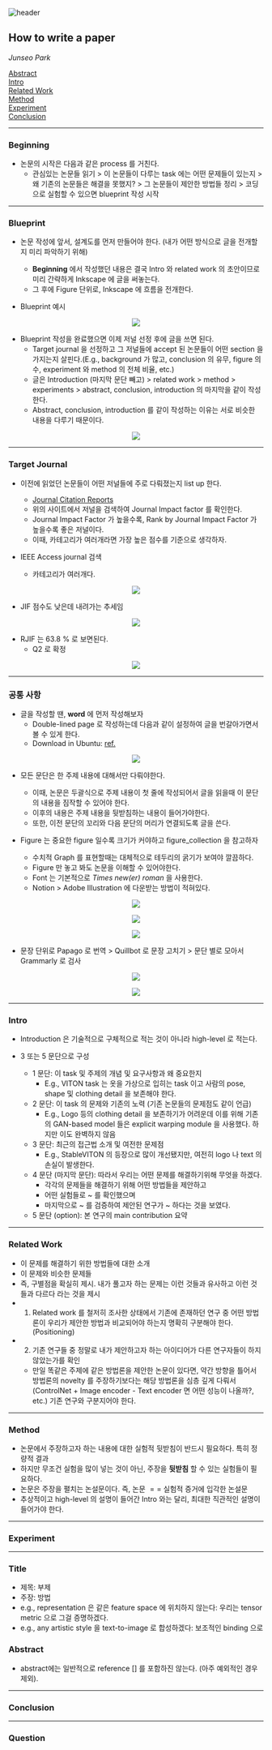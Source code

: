 ![header](https://capsule-render.vercel.app/api?type=waving&color=auto&height=80&section=header&text=Welcome%20Paper%20Review&fontSize=50)


## How to write a paper
*Junseo Park*


[Abstract](#abstract)</br>
[Intro](#intro)</br>
[Related Work](#related-work)</br>
[Method](#method)</br>
[Experiment](#experiment)</br>
[Conclusion](#conclusion)</br>

***

### <strong> Beginning </strong>

- 논문의 시작은 다음과 같은 process 를 거친다.
  - 관심있는 논문들 읽기 > 이 논문들이 다루는 task 에는 어떤 문제들이 있는지 > 왜 기존의 논문들은 해결을 못했지? > 그 논문들이 제안한 방법들 정리 > 코딩으로 실험할 수 있으면 blueprint 작성 시작 

***

### <strong> Blueprint </strong>

- 논문 작성에 앞서, 설계도를 먼저 만들어야 한다. (내가 어떤 방식으로 글을 전개할지 미리 파악하기 위해)
  - **Beginning** 에서 작성했던 내용은 결국 Intro 와 related work 의 초안이므로 미리 간략하게 Inkscape 에 글을 써놓는다. 
  - 그 후에 Figure 단위로, Inkscape 에 흐름을 전개한다. 

- Blueprint 예시

<p align="center">
<img src='./img1.png'>
</p>


- Blueprint 작성을 완료했으면 이제 저널 선정 후에 글을 쓰면 된다. 
  - Target journal 을 선정하고 그 저널들에 accept 된 논문들이 어떤 section 을 가지는지 살핀다.(E.g., background 가 많고, conclusion 의 유무, figure 의 수, experiment 와 method 의 전체 비율, etc.)
  - 글은 Introduction (마지막 문단 빼고) > related work > method > experiments > abstract, conclusion, introduction 의 마지막을 같이 작성한다. 
  - Abstract, conclusion, introduction 를 같이 작성하는 이유는 서로 비슷한 내용을 다루기 때문이다. 

<p align="center">
<img src='./1000005458.jpg'>
</p>

***

### <strong>Target Journal</strong>

- 이전에 읽었던 논문들이 어떤 저널들에 주로 다뤄졌는지 list up 한다. 
  - <a href='https://jcr.clarivate.com/jcr/home'>Journal Citation Reports</a>
  - 위의 사이트에서 저널을 검색하여 Journal Impact factor 를 확인한다.
  - Journal Impact Factor 가 높을수록, Rank by Journal Impact Factor 가 높을수록 좋은 저널이다. 
  - 이때, 카테고리가 여러개라면 가장 높은 점수를 기준으로 생각하자.

- IEEE Access journal 검색
  - 카테고리가 여러개다.

<p align="center">
<img src='./img2.png'>
</p>

- JIF 점수도 낮은데 내려가는 추세임

<p align="center">
<img src='./img3.png'>
</p>

- RJIF 는 $63.8$ % 로 보면된다. 
  - Q2 로 확정 

<p align="center">
<img src='./img4.png'>
</p>


***

### <strong>공통 사항</strong>

- 글을 작성할 땐, **word** 에 먼저 작성해보자 
  - Double-lined page 로 작성하는데 다음과 같이 설정하여 글을 번갈아가면서 볼 수 있게 한다. 
  - Download in Ubuntu: <a href='https://ubunlog.com/ko/%EC%99%80%EC%9D%B8%EC%97%86%EC%9D%B4-%EC%9A%B0%EB%B6%84%ED%88%AC%EC%97%90-Microsoft-Office-%EC%84%A4%EC%B9%98/'>ref.</a>


<p align="center">
<img src='./1000005456.jpg'>
</p>


- 모든 문단은 한 주제 내용에 대해서만 다뤄야한다. 
  - 이때, 논문은 두괄식으로 주제 내용이 첫 줄에 작성되어서 글을 읽을때 이 문단의 내용을 짐작할 수 있어야 한다. 
  - 이후의 내용은 주제 내용을 뒷받침하는 내용이 들어가야한다. 
  - 또한, 이전 문단의 꼬리와 다음 문단의 머리가 연결되도록 글을 쓴다. 

- Figure 는 중요한 figure 일수록 크기가 커야하고 figure_collection 을 참고하자
  - 수치적 Graph 를 표현할때는 대체적으로 테두리의 굵기가 보여야 깔끔하다. 
  - Figure 만 놓고 봐도 논문을 이해할 수 있어야한다.
  - Font 는 기본적으로 *Times new(er) roman* 을 사용한다. 
  - Notion > Adobe Illustration 에 다운받는 방법이 적혀있다. 

<p align="center">
<img src='./1000005462.jpg'>
</p>

<p align="center">
<img src='./1000005461.jpg'>
</p>

<p align="center">
<img src='./1000005460.jpg'>
</p>

- 문장 단위로 Papago 로 번역 > Quillbot 로 문장 고치기 > 문단 별로 모아서 Grammarly 로 검사

<p align="center">
<img src='./1000005459.jpg'>
</p>

<p align="center">
<img src='./1000005457.jpg'>
</p>

***

### <strong>Intro</strong>

- Introduction 은 기술적으로 구체적으로 적는 것이 아니라 high-level 로 적는다. 

- $3$ 또는 $5$ 문단으로 구성
  - $1$ 문단: 이 task 및 주제의 개념 및 요구사항과 왜 중요한지
    - E.g., VITON task 는 옷을 가상으로 입히는 task 이고 사람의 pose, shape 및 clothing detail 을 보존해야 한다. 
  - $2$ 문단: 이 task 의 문제와 기존의 노력 (기존 논문들의 문제점도 같이 언급)
    - E.g., Logo 등의 clothing detail 을 보존하기가 어려운데 이를 위해 기존의 GAN-based model 들은 explicit warping module 을 사용했다. 하지만 이도 완벽하지 않음
  - $3$ 문단: 최근의 접근법 소개 및 여전한 문제점 
    - E.g., StableVITON 의 등장으로 많이 개선됐지만, 여전히 logo 나 text 의 손실이 발생한다. 
  - $4$ 문단 (마지막 문단): 따라서 우리는 어떤 문제를 해결하기위해 무엇을 하겠다.
    - 각각의 문제들을 해결하기 위해 어떤 방법들을 제안하고
    - 어떤 실험들로 ~ 를 확인했으며
    - 마지막으로 ~ 를 검증하여 제안된 연구가 ~ 하다는 것을 보였다. 
  - $5$ 문단 (option): 본 연구의 main contribution 요약

***

### <strong>Related Work</strong>
- 이 문제를 해결하기 위한 방법들에 대한 소개
- 이 문제와 비슷한 문제들
- 즉, 구별점을 확실히 제시. 내가 풀고자 하는 문제는 이런 것들과 유사하고 이런 것들과 다르다 라는 것을 제시
- 1. Related work 를 철저히 조사한 상태에서 기존에 존재하던 연구 중 어떤 방법론이 우리가 제안한 방법과 비교되어야 하는지 명확히 구분해야 한다. (Positioning)
- 2. 기존 연구들 중 정말로 내가 제안하고자 하는 아이디어가 다른 연구자들이 하지 않았는가를 확인
  - 만일 똑같은 주제에 같은 방법론을 제안한 논문이 있다면, 약간 방향을 틀어서 방법론의 novelty 를 주장하기보다는 해당 방법론을 심층 깊게 다뤄서 (ControlNet + Image encoder - Text encoder 면 어떤 성능이 나올까?, etc.) 기존 연구와 구분지어야 한다.

***

### <strong>Method</strong>

- 논문에서 주장하고자 하는 내용에 대한 실험적 뒷받침이 반드시 필요하다. 특히 정량적 결과
- 하지만 무조건 실험을 많이 넣는 것이 아닌, 주장을 **뒷받침** 할 수 있는 실험들이 필요하다. 
- 논문은 주장을 펼치는 논설문이다. 즉, 논문 $==$ 실험적 증거에 입각한 논설문
- 추상적이고 high-level 의 설명이 들어간 Intro 와는 달리, 최대한 직관적인 설명이 들어가야 한다. 

***

### <strong>Experiment</strong>


***

### <strong>Title</strong>

- 제목: 부제
- 주장: 방법
- e.g., representation 은 같은 feature space 에 위치하지 않는다: 우리는 tensor metric 으로 그걸 증명하겠다. 
- e.g., any artistic style 을 text-to-image 로 합성하겠다: 보조적인 binding 으로 


### <strong>Abstract</strong>
- abstract에는 일반적으로 reference [] 를 포함하진 않는다. (아주 예외적인 경우 제외). 


***

### <strong>Conclusion</strong>


***

### <strong>Question</strong>



